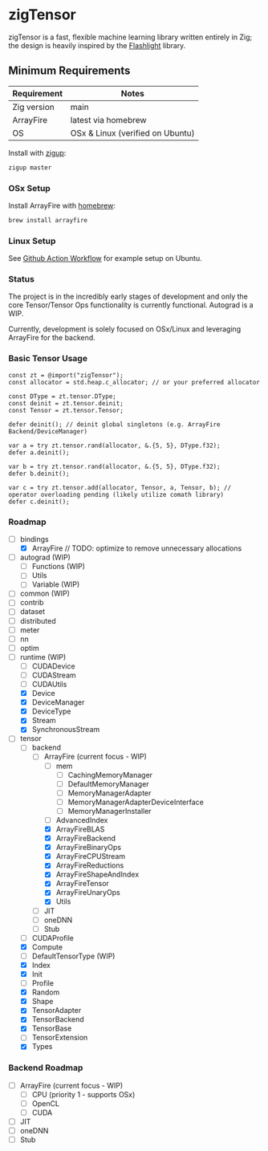 # zigTensor

zigTensor is a fast, flexible machine learning library written entirely in Zig;
the design is heavily inspired by the [Flashlight](https://github.com/flashlight/flashlight)
library.

## Minimum Requirements

| Requirement | Notes                            |
| ----------- | -------------------------------- |
| Zig version | main                             |
| ArrayFire   | latest via homebrew              |
| OS          | OSx & Linux (verified on Ubuntu) |

Install with [zigup](https://github.com/marler8997/zigup):

```bash
zigup master
```

### OSx Setup

Install ArrayFire with [homebrew](https://formulae.brew.sh/formula/arrayfire#default):

```bash
brew install arrayfire
```

### Linux Setup

See [Github Action Workflow](/.github/workflows/fmt_test.yml) for example setup on Ubuntu.

### Status

The project is in the incredibly early stages of development and only the core Tensor/Tensor Ops
functionality is currently functional. Autograd is a WIP.

Currently, development is solely focused on OSx/Linux and leveraging ArrayFire for the backend.

### Basic Tensor Usage

```zig
const zt = @import("zigTensor");
const allocator = std.heap.c_allocator; // or your preferred allocator

const DType = zt.tensor.DType;
const deinit = zt.tensor.deinit;
const Tensor = zt.tensor.Tensor;

defer deinit(); // deinit global singletons (e.g. ArrayFire Backend/DeviceManager)

var a = try zt.tensor.rand(allocator, &.{5, 5}, DType.f32);
defer a.deinit();

var b = try zt.tensor.rand(allocator, &.{5, 5}, DType.f32);
defer b.deinit();

var c = try zt.tensor.add(allocator, Tensor, a, Tensor, b); // operator overloading pending (likely utilize comath library)
defer c.deinit();
```

### Roadmap

- [ ] bindings
  - [x] ArrayFire // TODO: optimize to remove unnecessary allocations
- [ ] autograd (WIP)
  - [ ] Functions (WIP)
  - [ ] Utils
  - [ ] Variable (WIP)
- [ ] common (WIP)
- [ ] contrib
- [ ] dataset
- [ ] distributed
- [ ] meter
- [ ] nn
- [ ] optim
- [ ] runtime (WIP)
  - [ ] CUDADevice
  - [ ] CUDAStream
  - [ ] CUDAUtils
  - [x] Device
  - [x] DeviceManager
  - [x] DeviceType
  - [x] Stream
  - [x] SynchronousStream
- [ ] tensor
  - [ ] backend
    - [ ] ArrayFire (current focus - WIP)
      - [ ] mem
        - [ ] CachingMemoryManager
        - [ ] DefaultMemoryManager
        - [ ] MemoryManagerAdapter
        - [ ] MemoryManagerAdapterDeviceInterface
        - [ ] MemoryManagerInstaller
      - [ ] AdvancedIndex
      - [x] ArrayFireBLAS
      - [x] ArrayFireBackend
      - [x] ArrayFireBinaryOps
      - [x] ArrayFireCPUStream
      - [x] ArrayFireReductions
      - [x] ArrayFireShapeAndIndex
      - [x] ArrayFireTensor
      - [x] ArrayFireUnaryOps
      - [x] Utils
    - [ ] JIT
    - [ ] oneDNN
    - [ ] Stub
  - [ ] CUDAProfile
  - [x] Compute
  - [ ] DefaultTensorType (WIP)
  - [x] Index
  - [x] Init
  - [ ] Profile
  - [x] Random
  - [x] Shape
  - [x] TensorAdapter
  - [x] TensorBackend
  - [x] TensorBase
  - [ ] TensorExtension
  - [x] Types

### Backend Roadmap

- [ ] ArrayFire (current focus - WIP)
  - [ ] CPU (priority 1 - supports OSx)
  - [ ] OpenCL
  - [ ] CUDA
- [ ] JIT
- [ ] oneDNN
- [ ] Stub
